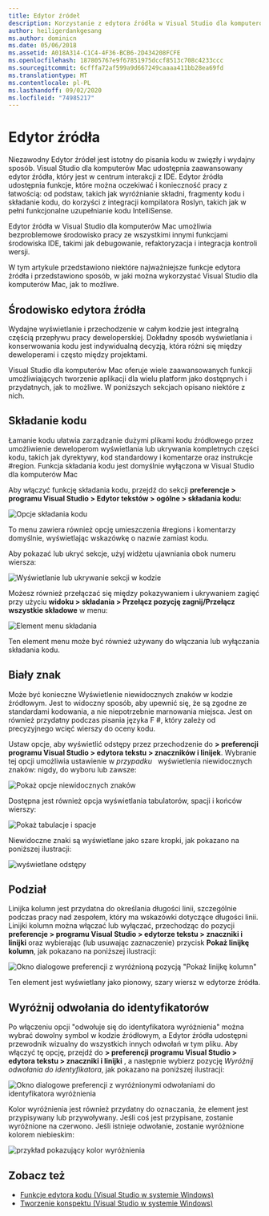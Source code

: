 ```yaml
---
title: Edytor źródeł
description: Korzystanie z edytora źródła w Visual Studio dla komputerów Mac
author: heiligerdankgesang
ms.author: dominicn
ms.date: 05/06/2018
ms.assetid: A018A314-C1C4-4F36-BCB6-2D434208FCFE
ms.openlocfilehash: 187805767e9f67851975dccf8513c708c4233ccc
ms.sourcegitcommit: 6cfffa72af599a9d667249caaaa411bb28ea69fd
ms.translationtype: MT
ms.contentlocale: pl-PL
ms.lasthandoff: 09/02/2020
ms.locfileid: "74985217"
---
```

# <a name="source-editor"></a>Edytor źródła

Niezawodny Edytor źródeł jest istotny do pisania kodu w zwięzły i wydajny sposób. Visual Studio dla komputerów Mac udostępnia zaawansowany edytor źródła, który jest w centrum interakcji z IDE. Edytor źródła udostępnia funkcje, które można oczekiwać i konieczność pracy z łatwością: od podstaw, takich jak wyróżnianie składni, fragmenty kodu i składanie kodu, do korzyści z integracji kompilatora Roslyn, takich jak w pełni funkcjonalne uzupełnianie kodu IntelliSense.

Edytor źródła w Visual Studio dla komputerów Mac umożliwia bezproblemowe środowisko pracy ze wszystkimi innymi funkcjami środowiska IDE, takimi jak debugowanie, refaktoryzacja i integracja kontroli wersji.

W tym artykule przedstawiono niektóre najważniejsze funkcje edytora źródła i przedstawiono sposób, w jaki można wykorzystać Visual Studio dla komputerów Mac, jak to możliwe.

## <a name="the-source-editor-experience"></a>Środowisko edytora źródła

Wydajne wyświetlanie i przechodzenie w całym kodzie jest integralną częścią przepływu pracy deweloperskiej. Dokładny sposób wyświetlania i konserwowania kodu jest indywidualną decyzją, która różni się między deweloperami i często między projektami.

Visual Studio dla komputerów Mac oferuje wiele zaawansowanych funkcji umożliwiających tworzenie aplikacji dla wielu platform jako dostępnych i przydatnych, jak to możliwe. W poniższych sekcjach opisano niektóre z nich.

## <a name="code-folding"></a>Składanie kodu

Łamanie kodu ułatwia zarządzanie dużymi plikami kodu źródłowego przez umożliwienie deweloperom wyświetlania lub ukrywania kompletnych części kodu, takich jak dyrektywy, kod standardowy i komentarze oraz instrukcje #region. Funkcja składania kodu jest domyślnie wyłączona w Visual Studio dla komputerów Mac

Aby włączyć funkcję składania kodu, przejdź do sekcji **preferencje > programu Visual Studio > Edytor tekstów > ogólne > składania kodu**:

![Opcje składania kodu](media/source-editor-image1.png)

To menu zawiera również opcję umieszczenia #regions i komentarzy domyślnie, wyświetlając wskazówkę o nazwie zamiast kodu.

Aby pokazać lub ukryć sekcje, użyj widżetu ujawniania obok numeru wiersza:

![Wyświetlanie lub ukrywanie sekcji w kodzie](media/source-editor-image2.png)

Możesz również przełączać się między pokazywaniem i ukrywaniem zagięć przy użyciu **widoku > składania > Przełącz pozycję zagnij/Przełącz wszystkie składowe** w menu:

![Element menu składania](media/source-editor-image19.png)

Ten element menu może być również używany do włączania lub wyłączania składania kodu.

## <a name="white-space"></a>Biały znak

Może być konieczne Wyświetlenie niewidocznych znaków w kodzie źródłowym. Jest to widoczny sposób, aby upewnić się, że są zgodne ze standardami kodowania, a nie niepotrzebnie marnowania miejsca. Jest on również przydatny podczas pisania języka F #, który zależy od precyzyjnego wcięć wierszy do oceny kodu.

Ustaw opcje, aby wyświetlić odstępy przez przechodzenie do **> preferencji programu Visual Studio > edytora tekstu > znaczników i linijek**. Wybranie tej opcji umożliwia ustawienie w _przypadku_   wyświetlenia niewidocznych znaków: nigdy, do wyboru lub zawsze:

![Pokaż opcje niewidocznych znaków](media/source-editor-image3.png)

Dostępna jest również opcja wyświetlania tabulatorów, spacji i końców wierszy:

![Pokaż tabulacje i spacje](media/source-editor-image4.png)

Niewidoczne znaki są wyświetlane jako szare kropki, jak pokazano na poniższej ilustracji:

![wyświetlane odstępy](media/source-editor-image22.png)

## <a name="ruler"></a>Podział

Linijka kolumn jest przydatna do określania długości linii, szczególnie podczas pracy nad zespołem, który ma wskazówki dotyczące długości linii. Linijki kolumn można włączać lub wyłączać, przechodząc do pozycji **preferencje > programu Visual Studio > edytorze tekstu > znaczniki i linijki** oraz wybierając (lub usuwając zaznaczenie) przycisk **Pokaż linijkę kolumn**, jak pokazano na poniższej ilustracji:

![Okno dialogowe preferencji z wyróżnioną pozycją "Pokaż linijkę kolumn"](media/source-editor-image5.png)

 Ten element jest wyświetlany jako pionowy, szary wiersz w edytorze źródła.

## <a name="highlight-identifier-references"></a>Wyróżnij odwołania do identyfikatorów

Po włączeniu opcji "odwołuje się do identyfikatora wyróżnienia" można wybrać dowolny symbol w kodzie źródłowym, a Edytor źródła udostępni przewodnik wizualny do wszystkich innych odwołań w tym pliku. Aby włączyć tę opcję, przejdź do **> preferencji programu Visual Studio > edytora tekstu > znaczniki i linijki** , a następnie wybierz pozycję _Wyróżnij odwołania do identyfikatora_, jak pokazano na poniższej ilustracji:

![Okno dialogowe preferencji z wyróżnionymi odwołaniami do identyfikatora wyróżnienia](media/source-editor-image6.png)

Kolor wyróżnienia jest również przydatny do oznaczania, że element jest przypisywany lub przywoływany. Jeśli coś jest przypisane, zostanie wyróżnione na czerwono. Jeśli istnieje odwołanie, zostanie wyróżnione kolorem niebieskim:

![przykład pokazujący kolor wyróżnienia](media/source-editor-image7.png)

## <a name="see-also"></a>Zobacz też

- [Funkcje edytora kodu (Visual Studio w systemie Windows)](/visualstudio/ide/writing-code-in-the-code-and-text-editor)
- [Tworzenie konspektu (Visual Studio w systemie Windows)](/visualstudio/ide/outlining)